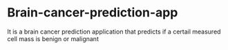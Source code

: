 # Brain-cancer-prediction-app
It is a brain cancer prediction application that predicts if a certail measured cell mass is benign or malignant
